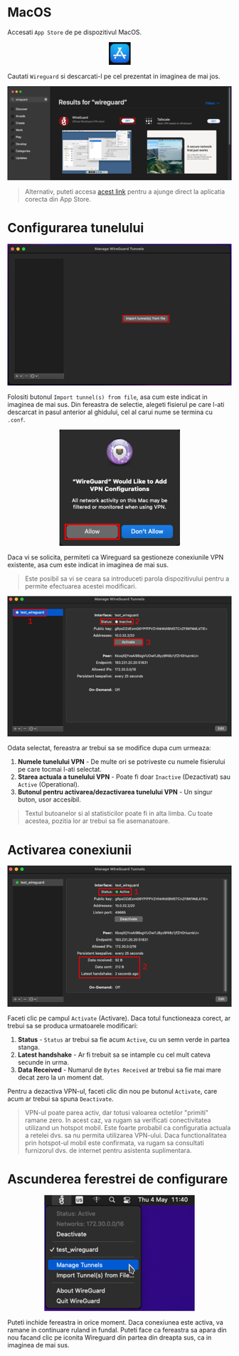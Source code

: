 # MacOS

Accesati `App Store` de pe dispozitivul MacOS.

<p>
	<center>
		<img src="media/wireguard_macos_appstore.png"/>
	</center>
</p>

Cautati `Wireguard` si descarcati-l pe cel prezentat in imaginea de mai jos.

<p>
	<center>
		<img src="media/wireguard_macos_search.png"/>
	</center>
</p>

> Alternativ, puteti accesa [acest link](https://apps.apple.com/ro/app/wireguard/id1451685025?mt=12) pentru a ajunge direct la aplicatia corecta din App Store.

# Configurarea tunelului
<p>
	<center>
		<img src="media/wireguard_macos_installer.png"/>
	</center>
</p>

Folositi butonul `Import tunnel(s) from file`, asa cum este indicat in imaginea de mai sus. Din fereastra de selectie, alegeti fisierul pe care l-ati descarcat in pasul anterior al ghidului, cel al carui nume se termina cu `.conf`.

<p>
	<center>
		<img src="media/wireguard_macos_allow.png"/>
	</center>
</p>

Daca vi se solicita, permiteti ca Wireguard sa gestioneze conexiunile VPN existente, asa cum este indicat in imaginea de mai sus.

> Este posibil sa vi se ceara sa introduceti parola dispozitivului pentru a permite efectuarea acestei modificari.

<p>
	<center>
		<img src="media/wireguard_macos_added.png"/>
	</center>
</p>

Odata selectat, fereastra ar trebui sa se modifice dupa cum urmeaza:
1. **Numele tunelului VPN** - De multe ori se potriveste cu numele fisierului pe care tocmai l-ati selectat.
2. **Starea actuala a tunelului VPN** - Poate fi doar `Inactive` (Dezactivat) sau `Active` (Operational).
3. **Butonul pentru activarea/dezactivarea tunelului VPN** - Un singur buton, usor accesibil.

> Textul butoanelor si al statisticilor poate fi in alta limba. Cu toate acestea, pozitia lor ar trebui sa fie asemanatoare.

# Activarea conexiunii
<p>
	<center>
		<img src="media/wireguard_macos_active.png"/>
	</center>
</p>

Faceti clic pe campul `Activate` (Activare). Daca totul functioneaza corect, ar trebui sa se produca urmatoarele modificari:
1. **Status** - `Status` ar trebui sa fie acum `Active`, cu un semn verde in partea stanga.
2. **Latest handshake** - Ar fi trebuit sa se intample cu cel mult cateva secunde in urma.
3. **Data Received** - Numarul de `Bytes Received` ar trebui sa fie mai mare decat zero la un moment dat.

Pentru a dezactiva VPN-ul, faceti clic din nou pe butonul `Activate`, care acum ar trebui sa spuna `Deactivate`. 

> VPN-ul poate parea activ, dar totusi valoarea octetilor "primiti" ramane zero. In acest caz, va rugam sa verificati conectivitatea utilizand un hotspot mobil. Este foarte probabil ca configuratia actuala a retelei dvs. sa nu permita utilizarea VPN-ului. Daca functionalitatea prin hotspot-ul mobil este confirmata, va rugam sa consultati furnizorul dvs. de internet pentru asistenta suplimentara.

# Ascunderea ferestrei de configurare
<p>
	<center>
		<img src="media/wireguard_macos_hidden.png"/>
	</center>
</p>

Puteti inchide fereastra in orice moment. Daca conexiunea este activa, va ramane in continuare ruland in fundal. Puteti face ca fereastra sa apara din nou facand clic pe iconita Wireguard din partea din dreapta sus, ca in imaginea de mai sus.